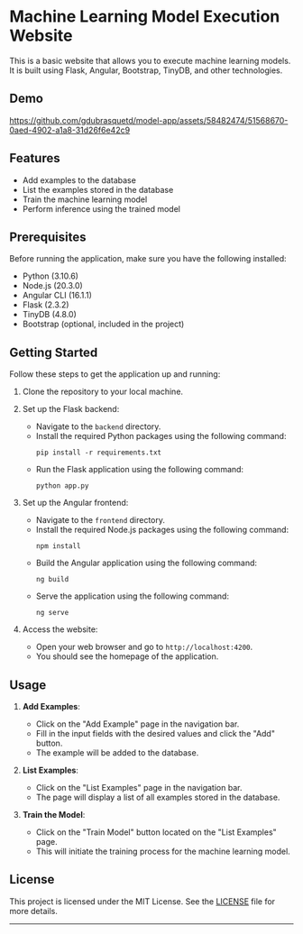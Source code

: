 # Machine Learning Model Execution Website

This is a basic website that allows you to execute machine learning models. It is built using Flask, Angular, Bootstrap, TinyDB, and other technologies.

## Demo

https://github.com/gdubrasquetd/model-app/assets/58482474/51568670-0aed-4902-a1a8-31d26f6e42c9

## Features

- Add examples to the database
- List the examples stored in the database
- Train the machine learning model
- Perform inference using the trained model

## Prerequisites

Before running the application, make sure you have the following installed:

- Python (3.10.6)
- Node.js (20.3.0)
- Angular CLI (16.1.1)
- Flask (2.3.2)
- TinyDB (4.8.0)
- Bootstrap (optional, included in the project)

## Getting Started

Follow these steps to get the application up and running:

1. Clone the repository to your local machine.

2. Set up the Flask backend:
   - Navigate to the `backend` directory.
   - Install the required Python packages using the following command:
     ```
     pip install -r requirements.txt
     ```
   - Run the Flask application using the following command:
     ```
     python app.py
     ```

3. Set up the Angular frontend:
   - Navigate to the `frontend` directory.
   - Install the required Node.js packages using the following command:
     ```
     npm install
     ```
   - Build the Angular application using the following command:
     ```
     ng build
     ```
   - Serve the application using the following command:
     ```
     ng serve
     ```

4. Access the website:
   - Open your web browser and go to `http://localhost:4200`.
   - You should see the homepage of the application.

## Usage

1. **Add Examples**:
   - Click on the "Add Example" page in the navigation bar.
   - Fill in the input fields with the desired values and click the "Add" button.
   - The example will be added to the database.

2. **List Examples**:
   - Click on the "List Examples" page in the navigation bar.
   - The page will display a list of all examples stored in the database.

3. **Train the Model**:
   - Click on the "Train Model" button located on the "List Examples" page.
   - This will initiate the training process for the machine learning model.

## License

This project is licensed under the MIT License. See the [LICENSE](LICENSE) file for more details.

---
